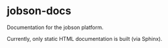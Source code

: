 # jobson-docs

Documentation for the jobson platform.

Currently, only static HTML documentation is built (via Sphinx).
